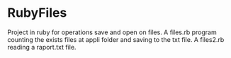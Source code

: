 # RubyFiles
Project in ruby for operations save and open on files. A files.rb program counting the exists files at appli folder and saving to the txt file. A files2.rb reading a raport.txt file.
